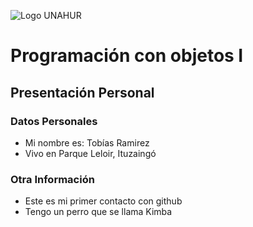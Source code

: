 ![Logo UNAHUR](./UNAHUR.png)

# Programación con objetos I
## Presentación Personal

### Datos Personales
- Mi nombre es: Tobías Ramirez
- Vivo en Parque Leloir, Ituzaingó


### Otra Información
- Este es mi primer contacto con github
- Tengo un perro que se llama Kimba
